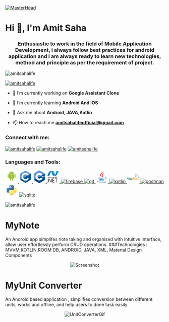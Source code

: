[![MasterHead](https://media.licdn.com/dms/image/D4D16AQHPE1ks-CzTuA/profile-displaybackgroundimage-shrink_350_1400/0/1681717238219?e=1709164800&v=beta&t=vOQw5T3m-5F7kI5fihL1P3wYJTkKiCDVZIGNfDCGSLA)](https://amitsahalife.io)


<h1 align="left">Hi 👋, I'm Amit Saha</h1>
<h3 align="center">Enthusiastic to work in the field of Mobile Application Development, i always follow best practices for android application and i am always ready to learn new technologies, method and principle as per the requirement of project.</h3>

<p align="left"> <img src="https://komarev.com/ghpvc/?username=amitsahalife&label=Profile%20views&color=05ff2f&style=flat-square" alt="amitsahalife" /> </p>

<p align="left"> <a href="https://twitter.com/amitsahalife" target="blank"><img src="https://img.shields.io/twitter/follow/amitsahalife?logo=twitter&style=for-the-badge" alt="amitsahalife" /></a> </p>

- 🔭 I’m currently working on **Google Assistant Clone**

- 🌱 I’m currently learning **Android And IOS**

- 💬 Ask me about **Android, JAVA,Kotlin**

- 📫 How to reach me **amitsahalifeofficial@gmail.com**

<h3 align="left">Connect with me:</h3>
<p align="left">
<a href="https://twitter.com/amitsahalife" target="blank"><img align="center" src="https://raw.githubusercontent.com/rahuldkjain/github-profile-readme-generator/master/src/images/icons/Social/twitter.svg" alt="amitsahalife" height="30" width="40" /></a>
<a href="https://linkedin.com/in/amitsahalife" target="blank"><img align="center" src="https://raw.githubusercontent.com/rahuldkjain/github-profile-readme-generator/master/src/images/icons/Social/linked-in-alt.svg" alt="amitsahalife" height="30" width="40" /></a>
<a href="https://instagram.com/amitsahalife" target="blank"><img align="center" src="https://raw.githubusercontent.com/rahuldkjain/github-profile-readme-generator/master/src/images/icons/Social/instagram.svg" alt="amitsahalife" height="30" width="40" /></a>
</p>

<h3 align="left">Languages and Tools:</h3>
<p align="left"> <a href="https://developer.android.com" target="_blank" rel="noreferrer"> <img src="https://raw.githubusercontent.com/devicons/devicon/master/icons/android/android-original-wordmark.svg" alt="android" width="40" height="40"/> </a> <a href="https://www.cprogramming.com/" target="_blank" rel="noreferrer"> <img src="https://raw.githubusercontent.com/devicons/devicon/master/icons/c/c-original.svg" alt="c" width="40" height="40"/> </a> <a href="https://www.w3schools.com/cpp/" target="_blank" rel="noreferrer"> <img src="https://raw.githubusercontent.com/devicons/devicon/master/icons/cplusplus/cplusplus-original.svg" alt="cplusplus" width="40" height="40"/> </a> <a href="https://dotnet.microsoft.com/" target="_blank" rel="noreferrer"> <img src="https://raw.githubusercontent.com/devicons/devicon/master/icons/dot-net/dot-net-original-wordmark.svg" alt="dotnet" width="40" height="40"/> </a> <a href="https://firebase.google.com/" target="_blank" rel="noreferrer"> <img src="https://www.vectorlogo.zone/logos/firebase/firebase-icon.svg" alt="firebase" width="40" height="40"/> </a> <a href="https://git-scm.com/" target="_blank" rel="noreferrer"> <img src="https://www.vectorlogo.zone/logos/git-scm/git-scm-icon.svg" alt="git" width="40" height="40"/> </a> <a href="https://www.java.com" target="_blank" rel="noreferrer"> <img src="https://raw.githubusercontent.com/devicons/devicon/master/icons/java/java-original.svg" alt="java" width="40" height="40"/> </a> <a href="https://kotlinlang.org" target="_blank" rel="noreferrer"> <img src="https://www.vectorlogo.zone/logos/kotlinlang/kotlinlang-icon.svg" alt="kotlin" width="40" height="40"/> </a> <a href="https://www.mysql.com/" target="_blank" rel="noreferrer"> <img src="https://raw.githubusercontent.com/devicons/devicon/master/icons/mysql/mysql-original-wordmark.svg" alt="mysql" width="40" height="40"/> </a> <a href="https://postman.com" target="_blank" rel="noreferrer"> <img src="https://www.vectorlogo.zone/logos/getpostman/getpostman-icon.svg" alt="postman" width="40" height="40"/> </a> <a href="https://www.python.org" target="_blank" rel="noreferrer"> <img src="https://raw.githubusercontent.com/devicons/devicon/master/icons/python/python-original.svg" alt="python" width="40" height="40"/> </a> <a href="https://www.sqlite.org/" target="_blank" rel="noreferrer"> <img src="https://www.vectorlogo.zone/logos/sqlite/sqlite-icon.svg" alt="sqlite" width="40" height="40"/> </a> </p>

<p><img align="center" src="https://github-readme-stats.vercel.app/api/top-langs?username=amitsahalife&show_icons=true&theme=highcontrast&locale=en&layout=compact" alt="amitsahalife" /></p>

# MyNote
An Android app simplifes note taking and organised with intuitive interface, allow user effortlessly perform CRUD operations.
###Technologies : MVVM,KOTLIN,ROOM DB, ANDROID, JAVA, XML, Material Design Components
 <p align="center">
  <img src="https://github.com/amitsahalife/amitsahalife/assets/79406760/e3544aee-6b85-4740-86aa-374d5673a336" alt="Screenshot" width="700" title = "MyNote"/>
  
# MyUnit Converter
An Android based application , simplifies conversion between different units, works and offline, and help users to done task easily

 <p align="center">
  <img src="https://github.com/amitsahalife/amitsahalife/assets/79406760/c8950850-2594-4232-90af-17e9bd1f9a07" alt="UnitConverterGif" width="190" title = "unitConverter"/>
   </p>
 

  


